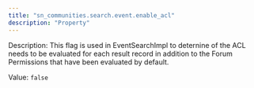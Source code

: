```yaml
---
title: "sn_communities.search.event.enable_acl"
description: "Property"
---
```


Description: This flag is used in EventSearchImpl to deternine of the ACL needs to be evaluated for each result record in addition to the Forum Permissions that have been evaluated by default.

Value: `false`